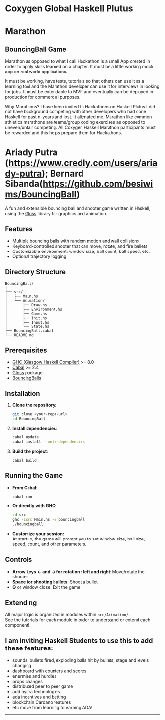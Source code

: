 # Coxygen Global Haskell Plutus 

# Marathon

## BouncingBall Game 

Marathon as opposed to what I call Hackathon is a small App created in order to apply skills learned on a chapter. It must be a little working mock app
on real world applications.

It must be working, have tests, tutorials so that others can use it as a learning tool and the Marathon developer can use it for interviews in looking for jobs. It must be extendable to MVP and eventually can be deployed in production for commercial purposes.

Why Marathons? I have been invited to Hackathons on Haskell Plutus I did not have background competing with other developers who had done Haskell for past n-years and lost. It alienated me. Marathon like common athletics marathons are teams/group coding exercises as opposed to uneven/unfair competing. All Coxygen Haskell Marathon participants must be rewarded and this helps prepare them for Hackathons.

# Ariady Putra (https://www.credly.com/users/ariady-putra); Bernard Sibanda(https://github.com/besiwims/BouncingBall)

A fun and extensible bouncing ball and shooter game written in Haskell, using the [Gloss](https://hackage.haskell.org/package/gloss) library for graphics and animation.

## Features

- Multiple bouncing balls with random motion and wall collisions
- Keyboard-controlled shooter that can move, rotate, and fire bullets
- Customizable environment: window size, ball count, ball speed, etc.
- Optional trajectory logging

## Directory Structure

```
BouncingBall/
│
├── src/
│   ├── Main.hs
│   └── Animation/
│       ├── Draw.hs
│       ├── Environment.hs
│       ├── Game.hs
│       ├── Init.hs
│       ├── Input.hs
│       └── State.hs
├── BouncingBall.cabal
└── README.md
```

## Prerequisites

- [GHC (Glasgow Haskell Compiler)](https://www.haskell.org/ghc/) >= 8.0
- [Cabal](https://www.haskell.org/cabal/) >= 2.4
- [Gloss](https://hackage.haskell.org/package/gloss) package
- [BouncingBalls](https://github.com/besiwims/BouncingBall)

## Installation

1. **Clone the repository**:
    ```bash
    git clone <your-repo-url>
    cd BouncingBall
    ```

2. **Install dependencies**:
    ```bash
    cabal update
    cabal install --only-dependencies
    ```

3. **Build the project**:
    ```bash
    cabal build
    ```

## Running the Game

- **From Cabal**:
    ```bash
    cabal run
    ```

- **Or directly with GHC**:
    ```bash
    cd src
    ghc -isrc Main.hs -o bouncingball
    ./bouncingball
    ```

- **Customize your session:**  
    At startup, the game will prompt you to set window size, ball size, speed, count, and other parameters.

## Controls

- **Arrow keys <- and -> for rotation : left and right**: Move/rotate the shooter
- **Space for shooting bullets**: Shoot a bullet
- **Q** or window close: Exit the game

## Extending

All major logic is organized in modules within `src/Animation/`.  
See the tutorials for each module in order to understand or extend each component!

## I am inviting Haskell Students to use this to add these features:
- sounds: bullets fired, exploding balls hit by bullets, stage and levels changing 
- dashboard with counters and scores
- enermies and hurdles
- props changes
- distributed peer to peer game
- add hydra technologies
- ada incentives and betting
- blockchain Cardano features
- etc move from learning to earning ADA!
---
